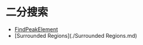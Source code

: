 # **二分搜索**

* [FindPeakElement](./FindPeakElement.md)
* [Surrounded Regions](./Surrounded Regions.md) 